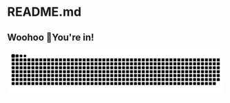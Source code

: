 # README.md
## Woohoo 🎉You're in!

![](https://github.com/carcabot/carcabot/raw/output/dist/github-snake-dark.svg)
